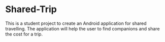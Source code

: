 # Shared-Trip  
This is a student project to create an Android application for shared travelling. The application will help the user to find companions and share the cost for a trip. 